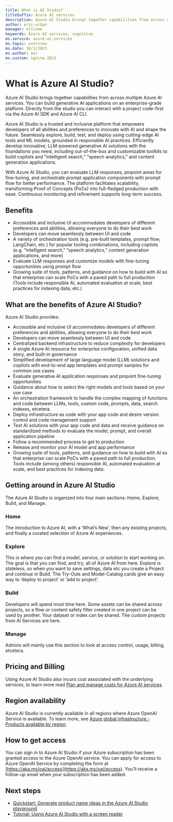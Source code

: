 ```yaml
---
title: What is AI Studio?
titleSuffix: Azure AI services
description: Azure AI Studio brings together capabilities from across multiple Azure AI services. You can build generative AI applications on an enterprise-grade platform.
author: eric-urban
manager: nitinme
keywords: Azure AI services, cognitive
ms.service: azure-ai-services
ms.topic: overview
ms.date: 10/1/2023
ms.author: eur
ms.custom: ignite-2023
---
```


# What is Azure AI Studio?

Azure AI Studio brings together capabilities from across multiple Azure AI services. You can build generative AI applications on an enterprise-grade platform. Directly from the studio you can interact with a project code-first via the Azure AI SDK and Azure AI CLI. 

Azure AI Studio is a trusted and inclusive platform that empowers developers of all abilities and preferences to innovate with AI and shape the future. Seamlessly explore, build, test, and deploy using cutting-edge AI tools and ML models, grounded in responsible AI practices. Efficiently develop innovative, LLM-powered generative AI solutions with the foundations you need, including out-of-the-box and customizable toolkits to build copilots and “intelligent search,” “speech analytics,” and content generation applications. 

With Azure AI Studio, you can evaluate LLM responses, pinpoint areas for fine-tuning, and orchestrate prompt application components with prompt flow for better performance. The platform facilitates scalability, transforming Proof of Concepts (PoCs) into full-fledged production with ease. Continuous monitoring and refinement supports long-term success.  

## Benefits

- Accessible and inclusive UI accommodates developers of different preferences and abilities, allowing everyone to do their best work 
- Developers can move seamlessly between UI and code 
- A variety of orchestration tools (e.g. pre-built templates, prompt flow, LangChain, etc.) for popular tooling combinations, including copilots (e.g. “intelligent search,” “speech analytics,” content generation applications, and more) 
- Evaluate LLM responses and customize models with fine-tuning opportunities using prompt flow 
- Growing suite of tools, patterns, and guidance on how to build with AI so that enterprise can scale PoCs with a paved path to full production (Tools include responsible AI, automated evaluation at scale, best practices for indexing data, etc.) 

## What are the benefits of Azure AI Studio?

Azure AI Studio provides:
- Accessible and inclusive UI accommodates developers of different preferences and abilities, allowing everyone to do their best work
- Developers can move seamlessly between UI and code 
- Centralized backend infrastructure to reduce complexity for developers
- A single Azure AI resource for enterprise configuration, unified data story, and built-in governance
- Simplified development of large language model (LLM) solutions and copilots with end-to-end app templates and prompt samples for common use cases
- Evaluate generative AI application responses and pinpoint fine-tuning opportunities
- Guidance about how to select the right models and tools based on your use case
- An orchestration framework to handle the complex mapping of functions and code between LLMs, tools, custom code, prompts, data, search indexes, etcetera.   
- Deploy infrastructure as code with your app code and desire version control and code management support 
- Test AI solutions with your app code and data and receive guidance on standardized methods to evaluate the model, prompt, and overall application pipeline 
- Follow a recommended process to get to production  
- Release and monitor your AI model and app performance 
- Growing suite of tools, patterns, and guidance on how to build with AI so that enterprise can scale PoCs with a paved path to full production. Tools include (among others) responsible AI, automated evaluation at scale, and best practices for indexing data.  

## Getting around in Azure AI Studio

The Azure AI Studio is organized into four main sections: Home, Explore, Build, and Manage.

### Home

The introduction to Azure AI, with a ‘What’s New’, then any existing projects, and finally a curated selection of Azure AI experiences. 

### Explore

This is where you can find a model, service, or solution to start working on. The goal is that you can find, and try, all of Azure AI from here. Explore is stateless, so when you want to save settings, data etc you create a Project and continue in Build. The Try-Outs and Model-Catalog cards give an easy way to ‘deploy to project’ or ‘add to project’.

### Build

Developers will spend most time here. Some assets can be shared across projects, so a flow or content safety filter created in one project can be used by another. Your dataset or index can be shared. The custom projects from AI Services are here.

### Manage

Admins will mainly use this section to look at access control, usage, billing, etcetera.

## Pricing and Billing

Using Azure AI Studio also incurs cost associated with the underlying services, to learn more read [Plan and manage costs for Azure AI services](./how-to/costs-plan-manage.md).

## Region availability

Azure AI Studio is currently available in all regions where Azure OpenAI Service is available. To learn more, see [Azure global infrastructure - Products available by region](https://azure.microsoft.com/explore/global-infrastructure/products-by-region/?products=cognitive-services).

## How to get access

You can sign in to Azure AI Studio if your Azure subscription has been granted access to the Azure OpenAI service. You can apply for access to Azure OpenAI Service by completing the form at [https://aka.ms/oai/access](https://aka.ms/oai/access). You'll receive a follow-up email when your subscription has been added.


## Next steps 

- [Quickstart: Generate product name ideas in the Azure AI Studio playground](quickstarts/playground-completions.md)
- [Tutorial: Using Azure AI Studio with a screen reader](tutorials/screen-reader.md)


 

